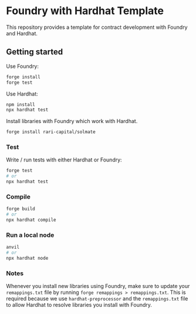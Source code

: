 # Foundry with Hardhat Template

This repository provides a template for contract development with Foundry and Hardhat.

## Getting started

Use Foundry:

```bash
forge install
forge test
```

Use Hardhat:

```bash
npm install
npx hardhat test
```

Install libraries with Foundry which work with Hardhat.

```bash
forge install rari-capital/solmate
```

### Test

Write / run tests with either Hardhat or Foundry:

```bash
forge test
# or
npx hardhat test
```

### Compile

```bash
forge build
# or
npx hardhat compile
```

### Run a local node

```bash
anvil
# or
npx hardhat node
```

### Notes

Whenever you install new libraries using Foundry, make sure to update your `remappings.txt` file by running `forge remappings > remappings.txt`. This is required because we use `hardhat-preprocessor` and the `remappings.txt` file to allow Hardhat to resolve libraries you install with Foundry.
